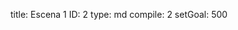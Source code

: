 title:          Escena 1
ID:             2
type:           md
compile:        2
setGoal:        500


